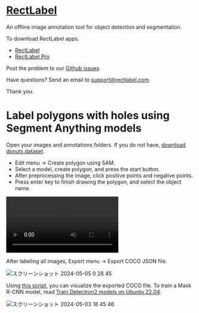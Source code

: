 # [RectLabel](https://rectlabel.com)
An offline image annotation tool for object detection and segmentation.

To download RectLabel apps.
- [RectLabel](https://apps.apple.com/app/id1210181730)
- [RectLabel Pro](https://apps.apple.com/app/id1490990105)

Post the problem to our [Github issues](https://github.com/ryouchinsa/Rectlabel-support/issues).

Have questions? Send an email to support@rectlabel.com.

Thank you.

# Label polygons with holes using Segment Anything models
Open your images and annotations folders. If you do not have, [download donuts dataset](https://huggingface.co/datasets/rectlabel/datasets/resolve/main/donuts.zip).

- Edit menu -> Create polygon using SAM.
- Select a model, create polygon, and press the start button.
- After preprocessing the image, click positive points and negative points.
- Press enter key to finish drawing the polygon, and select the object name.

<video src="https://github.com/ryouchinsa/ryouchinsa.github.io/assets/1954306/506d5404-69c2-440d-9b3f-ddef52e8737e" controls="controls"></video>

After labeling all images, Export menu -> Export COCO JSON file.

![スクリーンショット 2024-05-05 0 28 45](https://github.com/ryouchinsa/ryouchinsa.github.io/assets/1954306/2f4245ca-6110-4a5f-90eb-5823d09d4cf1)

Using [this script](https://github.com/ryouchinsa/Rectlabel-support/blob/master/pycocoDemo.py), you can visualize the exported COCO file.
To train a Mask R-CNN model, read [Train Detectron2 models on Ubuntu 22.04](https://rectlabel.com/detectron2).

![スクリーンショット 2024-05-03 18 45 46](https://github.com/ryouchinsa/ryouchinsa.github.io/assets/1954306/94b22646-a816-4dcc-95a4-1f187b50e6f7)


